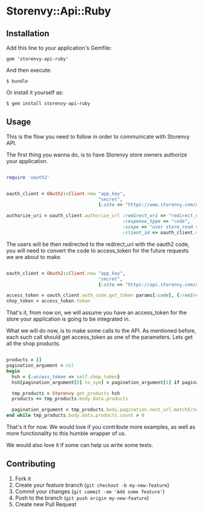 # Storenvy::Api::Ruby


## Installation

Add this line to your application's Gemfile:

    gem 'storenvy-api-ruby'

And then execute:

    $ bundle

Or install it yourself as:

    $ gem install storenvy-api-ruby

## Usage

This is the flow you need to follow in order to communicate with Storenvy API.

The first thing you wanna do, is to have Storenvy store owners authorize your application.

```ruby

require 'oauth2'


oauth_client = OAuth2::Client.new "app_key",
                                  "secret",
                                  {:site => "https://www.storenvy.com/oauth"}

authorize_uri = oauth_client.authorize_url :redirect_uri => "redirect_url", #must be consistent with the one defined in Storenvy API
                                           :response_type => "code",
                                           :scope => "user store_read store_write",
                                           :client_id => oauth_client.client_credentials.client_params['client_id']

```


The users will be then redirected to the redirect_uri with the oauth2 code, you will need to convert the code to access_token for the future requests we are about to make.

```ruby

oauth_client = OAuth2::Client.new "app_key",
                                  "secret",
                                  {:site => "https://api.storenvy.com/oauth"}

access_token = oauth_client.auth_code.get_token params[:code], {:redirect_uri => redirect_uri}
shop_token = access_token.token

```

That's it, from now on, we will assume you have an access_token for the store your application is going to be integrated in.

What we will do now, is to make some calls to the API. As mentioned before, each such call should get access_token as one of the parameters. Lets get all the shop products.


```ruby

products = []
pagination_argument = nil
begin
  hsh = {:access_token => self.shop_token}
  hsh[pagination_argument[0].to_sym] = pagination_argument[1] if pagination_argument

  tmp_products = Storenvy.get_products hsh
  products += tmp_products.body.data.products

  pagination_argument = tmp_products.body.pagination.next_url.match(/newer_than_id=[0-9]+/).to_s.split("=") if tmp_products.body.pagination.next_url
end while tmp_products.body.data.products.count > 0

```

That's it for now. We would love if you contribute more examples, as well as more functionality to this humble wrapper of us.

We would also love it if some can help us write some tests.



## Contributing

1. Fork it
2. Create your feature branch (`git checkout -b my-new-feature`)
3. Commit your changes (`git commit -am 'Add some feature'`)
4. Push to the branch (`git push origin my-new-feature`)
5. Create new Pull Request
